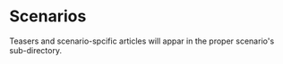 # Scenarios

Teasers and scenario-spcific articles will appar in the proper scenario's sub-directory.
